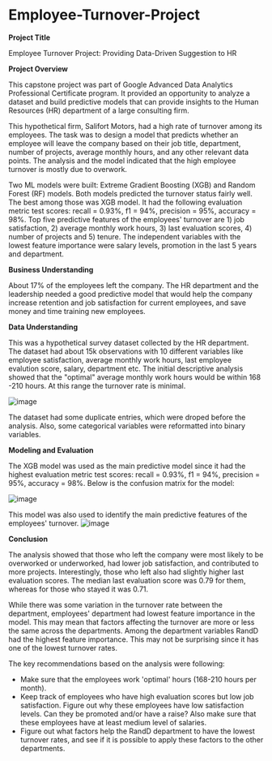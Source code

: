 # Employee-Turnover-Project

**Project Title**

Employee Turnover Project: Providing Data-Driven Suggestion to HR



**Project Overview**

This capstone project was part of Google Advanced Data Analytics Professional Certificate program. It provided an opportunity to analyze a dataset and build predictive models that can provide insights to the Human Resources (HR) department of a large consulting firm.

This hypothetical firm, Salifort Motors, had a high rate of turnover among its employees. The task was to design a model that predicts whether an employee will leave the company based on their job title, department, number of projects, average monthly hours, and any other relevant data points. The analysis and the model indicated that the high employee turnover is mostly due to overwork.

Two ML models were built: Extreme Gradient Boosting (XGB) and Random Forest (RF) models. Both models predicted the turnover status fairly well. The best among those was XGB model. It had the following evaluation metric test scores: recall = 0.93%, f1 = 94%, precision = 95%, accuracy = 98%. Top five predictive features of the employees' turnover are 1) job satisfaction, 2) average monthly work hours, 3) last evaluation scores, 4) number of projects and 5) tenure. The independent variables with the lowest feature importance were salary levels, promotion in the last 5 years and department.



**Business Understanding**

About 17% of the employees left the company. The HR department and the leadership needed a good predictive model that would help the company increase retention and job satisfaction for current employees, and save money and time training new employees. 



**Data Understanding**

This was a hypothetical survey dataset collected by the HR department. The dataset had about 15k observations with 10 different variables like employee satisfaction, average monthly work hours, last employee evalution score, salary, department etc. The initial descriptive analysis showed that the "optimal" average monthly work hours would be within 168 -210 hours. At this range the turnover rate is minimal.

![image](https://github.com/aliyevgursel/Employee-Turnover-Project/assets/68837397/1474bccf-c20a-4f6d-a7d4-30a8a3590de0)

The dataset had some duplicate entries, which were droped before the analysis. Also, some categorical variables were reformatted into binary variables.



**Modeling and Evaluation**

The XGB model was used as the main predictive model since it had the highest evaluation metric test scores: recall = 0.93%, f1 = 94%, precision = 95%, accuracy = 98%. 
Below is the confusion matrix for the model:


![image](https://github.com/aliyevgursel/Employee-Turnover-Project/assets/68837397/7614be1f-5128-4110-953c-1864df02a17f)


This model was also used to identify the main predictive features of the employees' turnover.
![image](https://github.com/aliyevgursel/Employee-Turnover-Project/assets/68837397/52a216e8-0a71-4d25-8e27-3a568d5fed8d)



**Conclusion**

The analysis showed that those who left the company were most likely to be overworked or underworked, had lower job satisfaction, and contributed to more projects.
Interestingly, those who left also had slightly higher last evaluation scores. The median last evaluation score was 0.79 for them, whereas for those who stayed it was 0.71.

While there was some variation in the turnover rate between the department, employees' department had lowest feature importance in the model. This may mean that factors affecting the turnover are more or less the same across the departments. Among the department variables RandD had the highest feature importance. This may not be surprising since it has one of the lowest turnover rates.

The key recommendations based on the analysis were following:
- Make sure that the employees work 'optimal' hours (168-210 hours per month).
- Keep track of employees who have high evaluation scores but low job satisfaction. Figure out why these employees have low satisfaction levels. Can they be promoted and/or have a raise? Also make sure that these employees have at least medium level of salaries.
- Figure out what factors help the RandD department to have the lowest turnover rates, and see if it is possible to apply these factors to the other departments.
